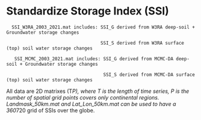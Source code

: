 # Standardize Storage Index (SSI)

      SSI_W3RA_2003_2021.mat includes: SSI_G derived from W3RA deep-soil + Groundwater storage changes

                                       SSI_S derived from W3RA surface (top) soil water storage changes
                                 
       SSI_MCMC_2003_2021.mat includes: SSI_G derived from MCMC-DA deep-soil + Groundwater storage changes

                                        SSI_S derived from MCMC-DA surface (top) soil water storage changes
                                        
All data are 2D matrixes (T*P), where T is the length of time series, P is the number of spatial grid points covers only continental regions. 
Landmask_50km.mat and Lat_Lon_50km.mat can be used to have a 360*720 grid of SSIs over the globe.
